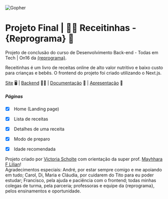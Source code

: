 ![Gopher](https://user-images.githubusercontent.com/19174364/181839343-25731cf9-9732-467b-9dbc-aa6b54d46b2f.png)

# **Projeto Final | :cook: Receitinhas - {Reprograma}** :purple_heart:

Projeto de conclusão do curso de Desenvolvimento Back-end - Todas em Tech | On16 da [{reprograma}](https://www.reprograma.com.br/). 

Receitinhas é um livro de receitas online de alto valor nutritivo e baixo custo para crianças e bebês. O frontend do projeto foi criado utilizando o Next.js.



[Site](https://receitinhas-front.vercel.app) :desktop_computer: | [Backend](https://receitinhas.herokuapp.com/) :woman_technologist: | [Documentação](https://receitinhas.herokuapp.com/documentation) :page_facing_up: | [Apresentação](https://www.canva.com/design/DAFHPmLcpBM/Z6szgo6-SYJX6wCwxO3pew/view?utm_content=DAFHPmLcpBM&utm_campaign=designshare&utm_medium=link&utm_source=publishpresent) :art:



##### Páginas

- [x]  Home (Landing page)
- [x]  Lista de receitas
- [x]  Detalhes de uma receita
- [x]  Modo de preparo
- [x]  Idade recomendada



Projeto criado por [Victoria Scholte](https://github.com/victoriascholte) com orientação da super prof. [Mayhhara F Lilian](https://github.com/mflilian)!  
Agradecimentos especiais: André, por estar sempre comigo e me apoiando em tudo; Carol, Di, Maria e Cláudia, por cuidarem do Tito para eu poder estudar; Francisco, pela ajuda e paciência com o frontend; todas minhas colegas de turma, pela parceria; professoras e equipe da {reprograma}, pelos ensinamentos e oportunidade.
